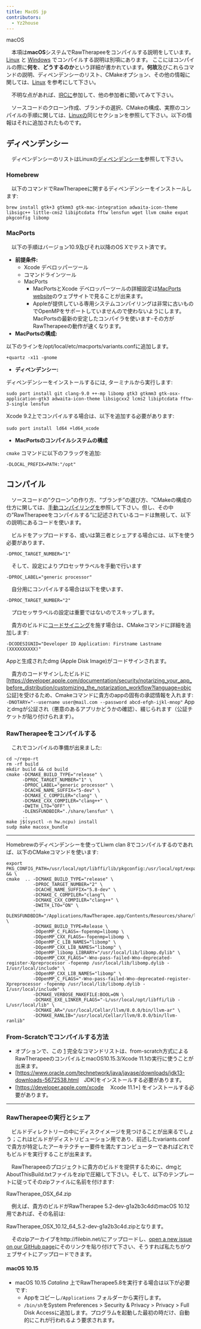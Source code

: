```yaml
---
title: MacOS jp
contributors:
  - Yz2house
---
```


<div class="pagetitle">

macOS

</div>

　本項は**macOS**システムでRawTherapeeをコンパイルする説明をしています。[Linux](Linux/jp.md)
と [Windows](Windows/jp.md)
でコンパイルする説明は別項にあります。
ここにはコンパイルの際に**何を**、**どうするのか**という詳細が書かれています。**何故**及びこれらコマンドの説明、ディペンデンシーのリスト、CMakeオプション、その他の情報に関しては、[Linux](Linux/jp.md)
を参考にして下さい。

　不明な点があれば、[IRCに](IRC/jp.md)参加して、他の参加者に聞いてみて下さい。

　ソースコードのクローン作成、ブランチの選択、CMakeの構成、実際のコンパイルの手順に関しては、[Linuxの](Linux/jp.md)同じセクションを参照して下さい。以下の情報はそれに追加されたものです。

## ディペンデンシー

　ディペンデンシーのリストはLinuxの[ディペンデンシーを](Linux/jp#ディペンデンシー.md)参照して下さい。

### Homebrew

　以下のコマンドでRawTherapeeに関するディペンデンシーをインストールします:

`brew install gtk+3 gtkmm3 gtk-mac-integration adwaita-icon-theme libsigc++ little-cms2 libiptcdata fftw lensfun wget llvm cmake expat pkgconfig libomp`

### MacPorts

　以下の手順はバージョン10.9及びそれ以降のOS Xでテスト済です。

- **前提条件:**
  - Xcode デベロッパーツール
  - コマンドラインツール
  - MacPorts
    - MacPortsとXcode デベロッパーツールの詳細設定は[MacPorts
      website](https://www.macports.org)のウェブサイトで見ることが出来ます。
    - Appleが提供している専用システムコンパイリングは非常に古いものでOpenMPをサポートしていませんので使わないようにします。MacPortsの最新の安定したコンパイラを使います-その方がRawTherapeeの動作が速くなります。
- **MacPortsの構成:**

  
以下のラインを/opt/local/etc/macports/variants.confに追加します。

  
`+quartz -x11 -gnome`

- **ディペンデンシー:**

  
ディペンデンシーをインストールするには, ターミナルから実行します:

  
`sudo port install git clang-9.0 ++-mp libomp gtk3 gtkmm3 gtk-osx-application-gtk3 adwaita-icon-theme libsigcxx2 lcms2 libiptcdata fftw-3-single lensfun`

Xcode 9.2上でコンパイルする場合は、以下を追加する必要があります:

  
`sudo port install　ld64 +ld64_xcode`

- **MacPortsのコンパイルシステムの構成**

  
`cmake` コマンドに以下のフラッグを追加:

  
`-DLOCAL_PREFIX=PATH:"/opt"`

## コンパイル

　ソースコードの“クローン”の作り方、“ブランチ”の選び方、“CMakeの構成の仕方に関しては、[手動コンパイリングを](Linux/jp#コンパイル.md)参照して下さい。但し、その中の”RawTherapeeをコンパイルする“に記述されているコードは無視して、以下の説明にあるコードを使います。

　ビルドをアップロードする、或いは第三者とシェアする場合には、以下を使う必要があります、

  
`-DPROC_TARGET_NUMBER="1"`

　そして、設定によりプロセッサラベルを手動で行います

  
`-DPROC_LABEL="generic processor"`

　自分用にコンパイルする場合は以下を使います、

  
`-DPROC_TARGET_NUMBER="2"`

　プロセッサラベルの設定は重要ではないのでスキップします。

　貴方のビルドに[コードサイニング](https://developer.apple.com/support/code-signing/)を施す場合は、CMakeコマンドに詳細を追加します:

  
`-DCODESIGNID="Developer ID Application: Firstname Lastname (XXXXXXXXXX)"`

Appと生成されたdmg (Apple Disk Image)がコードサインされます。

　貴方のコードサインしたビルドに\[<https://developer.apple.com/documentation/security/notarizing_your_app_before_distribution/customizing_the_notarization_workflow?language=objc>　公証\]を受けるため、Cmakeコマンドに貴方のappの固有の承認情報を入れます:
`-DNOTARY="--username user@mail.com --password abcd-efgh-ijkl-mnop"`
Appとdmgが公証され（悪意のあるアプリかどうかの確認）、綴じられます（公証チケットが貼り付けられます）。

### RawTherapeeをコンパイルする

　これでコンパイルの準備が出来ました:

    cd ~/repo-rt
    rm -rf build
    mkdir build && cd build
    cmake -DCMAKE_BUILD_TYPE="release" \
          -DPROC_TARGET_NUMBER="1" \
          -DPROC_LABEL="generic processor" \
          -DCACHE_NAME_SUFFIX="5-dev" \
          -DCMAKE_C_COMPILER="clang" \
          -DCMAKE_CXX_COMPILER="clang++" \
          -DWITH_LTO="OFF" \
          -DLENSFUNDBDIR="./share/lensfun" \
          ..
    make j$(sysctl -n hw.ncpu) install
    sudp make macosx_bundle

<hr>

Homebrewのディペンデンシーを使ってLiwm clan
8でコンパイルするのであれば、以下のCMakeコマンドを使います:

    export PKG_CONFIG_PATH=/usr/local/opt/libffi/lib/pkgconfig:/usr/local/opt/expat/lib/pkgconfig && \
    cmake  .. -DCMAKE_BUILD_TYPE="release" \
              -DPROC_TARGET_NUMBER="2" \
              -DCACHE_NAME_SUFFIX="5.8-dev" \
              -DCMAKE_C_COMPILER="clang"\
              -DCMAKE_CXX_COMPILER="clang++" \
              -DWITH_LTO="ON" \
              -DLENSFUNDBDIR="/Applications/RawTherapee.app/Contents/Resources/share/lensfun" \
              -DCMAKE_BUILD_TYPE=Release \
              -DOpenMP_C_FLAGS=-fopenmp=libomp \
              -DOpenMP_CXX_FLAGS=-fopenmp=libomp \
              -DOpenMP_C_LIB_NAMES="libomp" \
              -DOpenMP_CXX_LIB_NAMES="libomp" \
              -DOpenMP_libomp_LIBRARY="/usr/local/lib/libomp.dylib" \
              -DOpenMP_CXX_FLAGS="-Wno-pass-failed-Wno-deprecated-register-Xpreprocessor -fopenmp /usr/local/lib/libomp.dylib -I/usr/local/include" \
              -DOpenMP_CXX_LIB_NAMES="libomp" \
              -DOpenMP_C_FLAGS="-Wno-pass-failed-Wno-deprecated-register-Xpreprocessor -fopenmp /usr/local/lib/libomp.dylib -I/usr/local/include" \
              -DCMAKE_VERBOSE_MAKEFILE:BOOL=ON \
              -DCMAKE_EXE_LINKER_FLAGS="-L/usr/local/opt/libffi/lib -L/usr/local/lib" \
              -DCMAKE_AR="/usr/local/Cellar/llvm/8.0.0/bin/llvm-ar" \
              -DCMAKE_RANLIB="/usr/local/Cellar/llvm/8.0.0/bin/llvm-ranlib"

### From-Scratchでコンパイルする方法

- オプションで、この
  [1](https://raw.githubusercontent.com/Benitoite/RTdeps/master/macbuildRT.sh)
  完全なコマンドリストは、from-scratch方式によるRawTherapeeのコンパイルとmacOS10.15.3/Xcode
  11.1の実行に使うことが出来ます。
- \[<https://www.oracle.com/technetwork/java/javase/downloads/jdk13-downloads-5672538.html>　JDK\]をインストールする必要があります。
- \[<https://developer.apple.com/xcode>　 Xcode 11.1+\]
  をインストールする必要があります。

<hr>

### RawTherapeeの実行とシェア

　ビルドディレクトリーの中にディスクイメージを見つけることが出来るでしょう；これはビルドがディストリビューション用であり、前述したvariants.confで貴方が特定したアーキテクチャー要件を満たすコンピューターであればどれでもビルドを実行することが出来ます。

　RawTherapeeのプロジェクトに貴方のビルドを提供するために、dmgとAboutThisBuild.txtファイルをzipで圧縮して下さい。そして、以下のテンプレートに従ってそのzipファイルに名前を付けます:

  
RawTherapee_OSX_**<minimum supported macOS version>**_64_**<RawTherapee version>**.zip

　例えば、貴方のビルドがRawTherapee 5.2-dev-g1a2b3c4dのmacOS
10.12用であれば、その名前は:

  
RawTherapee_OSX_10.12_64_5.2-dev-g1a2b3c4d.zipとなります。

　そのzipアーカイブをhttp://filebin.net/にアップロードし、[open a new
issue on our GitHub
page](https://github.com/Beep6581/RawTherapee/issues/new)にそのリンクを貼り付けて下さい、そうすれば私たちがウェブサイトにアップロードできます。

#### macOS 10.15

- macOS 10.15 *Catalina*
  上でRawTherapee5.8を実行する場合は以下が必要です:
  - Appをコピーし`/Applications` フォルダーから実行します。
  - `/bin/sh`をSystem Preferences \> Security & Privacy \> Privacy \>
    Full Disk
    Accessに追加します。プログラムを起動した最初の時だけ、自動的にこれが行われるよう要求されます。
